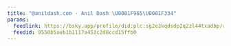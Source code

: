 ```yaml
---
title: "@anildash.com - Anil Dash \U0001F965\U0001F334"
params:
  feedlink: https://bsky.app/profile/did:plc:sg2e2kqdsdp2q2zl44txadbp/rss
  feedid: 9550b5aeb1b1117a453c2d8ccd15ffb0
---
```

